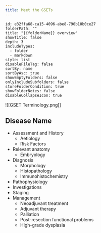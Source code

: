 ```yaml
---
title: Meet the GSETs
---
```


```folder-overview
id: e32ffa68-ca15-4096-abe8-790b10b0ce27
folderPath: ""
title: "{{folderName}} overview"
showTitle: false
depth: 3
includeTypes:
  - folder
  - markdown
style: list
disableFileTag: false
sortBy: name
sortByAsc: true
showEmptyFolders: false
onlyIncludeSubfolders: false
storeFolderCondition: true
showFolderNotes: false
disableCollapseIcon: true
```











![[GSET Terminology.png]]



## Disease Name
- Assessment and History
	- Aetiology
	- Risk Factors
- Relevant anatomy
	- Embryology
- Diagnosis
	- Morphology
	- Histopathology
	- Immunohistochemistry
- Pathophysiology
- Investigations
- Staging
- Management
	- Neoadjuvant treatment
	- Adjuvant therapy
	- Palliation
	- Post-resection functional problems
	- High-grade dysplasia